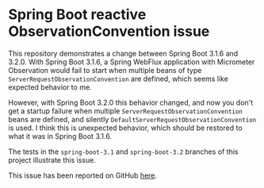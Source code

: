 # Spring Boot reactive ObservationConvention issue

This repository demonstrates a change between Spring Boot 3.1.6 and 3.2.0.
With Spring Boot 3.1.6, a Spring WebFlux application with Micrometer Observation would fail to start when multiple beans of type `ServerRequestObservationConvention` are defined, which seems like expected behavior to me.

However, with Spring Boot 3.2.0 this behavior changed, and now you don't get a startup failure when multiple `ServerRequestObservationConvention` beans are defined, and silently `DefaultServerRequestObservationConvention` is used.
I think this is unexpected behavior, which should be restored to what it was in Spring Boot 3.1.6.

The tests in the `spring-boot-3.1` and `spring-boot-3.2` branches of this project illustrate this issue.

This issue has been reported on GitHub [here](https://github.com/spring-projects/spring-boot/issues/38829).
